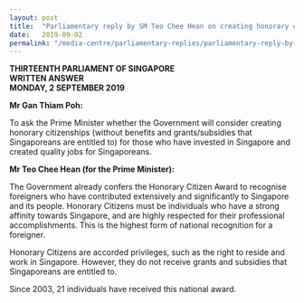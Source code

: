 ```yaml
---
layout: post
title:  "Parliamentary reply by SM Teo Chee Hean on creating honorary citizenship for those who have invested in Singapore and created quality jobs for Singaporeans"
date:   2019-09-02
permalink: "/media-centre/parliamentary-replies/parliamentary-reply-by-SM-Teo-Chee-Hean-on-creating-honorary-citizenship-for-those-who-have-invested-in-Singapore-and-created-quality-jobs-for-Singaporeans"
---
```


**THIRTEENTH PARLIAMENT OF SINGAPORE  
WRITTEN ANSWER  
MONDAY, 2 SEPTEMBER 2019**  

**Mr Gan Thiam Poh:**

To ask the Prime Minister whether the Government will consider creating honorary citizenships (without benefits and grants/subsidies that Singaporeans are entitled to) for those who have invested in Singapore and created quality jobs for Singaporeans.

**Mr Teo Chee Hean (for the Prime Minister):**

The Government already confers the Honorary Citizen Award to recognise foreigners who have contributed extensively and significantly to Singapore and its people. Honorary Citizens must be individuals who have a strong affinity towards Singapore, and are highly respected for their professional accomplishments. This is the highest form of national recognition for a foreigner.

Honorary Citizens are accorded privileges, such as the right to reside and work in Singapore.  However, they do not receive grants and subsidies that Singaporeans are entitled to. 

Since 2003, 21 individuals have received this national award. 
